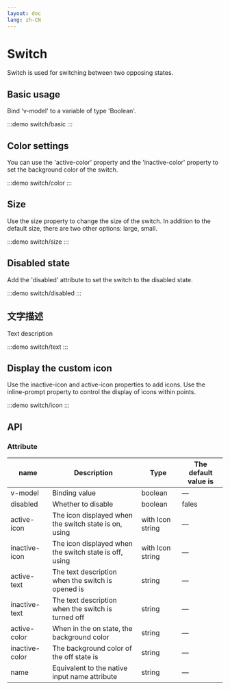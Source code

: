 ```yaml
---
layout: doc
lang: zh-CN
---
```


# Switch

Switch is used for switching between two opposing states.

## Basic usage

Bind 'v-model' to a variable of type 'Boolean'.

:::demo
switch/basic
:::

## Color settings

You can use the 'active-color' property and the 'inactive-color' property to set the background color of the switch.

:::demo
switch/color
:::

## Size

Use the size property to change the size of the switch. In addition to the default size, there are two other options:
large, small.

:::demo
switch/size
:::

## Disabled state

Add the 'disabled' attribute to set the switch to the disabled state.

:::demo
switch/disabled
:::

## 文字描述

Text description

:::demo
switch/text
:::

## Display the custom icon

Use the inactive-icon and active-icon properties to add icons. Use the inline-prompt property to control the display of
icons within points.

:::demo
switch/icon
:::

## API

### Attribute

| name           | Description                                            | Type             | The default value is |
|----------------|--------------------------------------------------------|------------------|----------------------|
| v-model        | Binding value                                          | boolean          | —                    |
| disabled       | Whether to disable                                     | boolean          | fales                |
| active-icon    | The icon displayed when the switch state is on, using  | with Icon string | —                    |
| inactive-icon  | The icon displayed when the switch state is off, using | with Icon string | —                    |
| active-text    | The text description when the switch is opened is      | string           | —                    |
| inactive-text  | The text description when the switch is turned off     | string           | —                    |
| active-color   | When in the on state, the background color             | string           | —                    |
| inactive-color | The background color of the off state is               | string           | —                    |
| name           | Equivalent to the native input name attribute          | string           | —                    |
